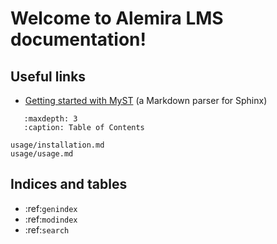 # Welcome to Alemira LMS documentation!

## Useful links
* [Getting started with MyST](https://myst-parser.readthedocs.io/en/latest/using/intro.html) (a Markdown parser for Sphinx)


```{toctree}
   :maxdepth: 3
   :caption: Table of Contents
   
usage/installation.md
usage/usage.md
```

## Indices and tables

* :ref:`genindex`
* :ref:`modindex`
* :ref:`search`
